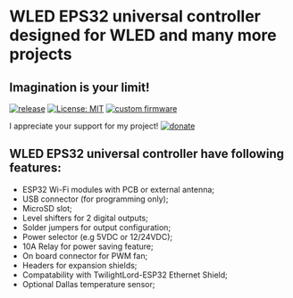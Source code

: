 # WLED EPS32 universal controller designed for WLED and many more projects

## Imagination is your limit!

[![release](https://img.shields.io/github/v/release/srg74/WLED-ESP32-universal-controller)](https://img.shields.io/github/v/release/srg74/WLED-ESP32-universal-controller)
[![License: MIT](https://img.shields.io/badge/License-MIT-blue.svg?style=flat-square)](https://github.com/srg74/WLED-ESP32-universal-controller/blob/master/LICENSE)
[![custom firmware](https://img.shields.io/static/v1?label=Custom&message=firmware&color=blue&style=flat-square)](https://github.com/srg74/WLED-ESP32-universal-controller/tree/master/resources/Firmware)

I appreciate your support for my project! [![donate](https://www.paypalobjects.com/en_US/i/btn/btn_donateCC_LG.gif)](https://www.paypal.com/donate/?hosted_button_id=VU7L89Z2RR7S4)
## WLED EPS32 universal controller have following features:

- ESP32 Wi-Fi modules with PCB or external antenna;
- USB connector (for programming only);
- MicroSD slot;
- Level shifters for 2 digital outputs;
- Solder jumpers for output configuration;
- Power selector (e.g 5VDC or 12/24VDC);
- 10A Relay for power saving feature;
- On board connector for PWM fan;
- Headers for expansion shields;
- Compatability with TwilightLord-ESP32 Ethernet Shield;
- Optional Dallas temperature sensor;
